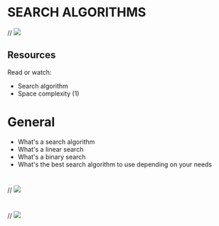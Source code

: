 # SEARCH ALGORITHMS
// ![](https://media.tenor.com/Qz2VqMX0MisAAAAM/just-blame-on-the-algorithm.gif)



## Resources
Read or watch:
- Search algorithm
- Space complexity (1)

# General
- What's a search algorithm
- What's a linear search
- What's a binary search
- What's the best search algorithm to use depending on your needs
#
// ![](https://blog.penjee.com/wp-content/uploads/2015/11/binary-search-tree-sorted-array-animation.gif)
#
// ![](https://blog.penjee.com/wp-content/uploads/2015/12/optimal-binary-search-tree-from-sorted-array.gif)
#
